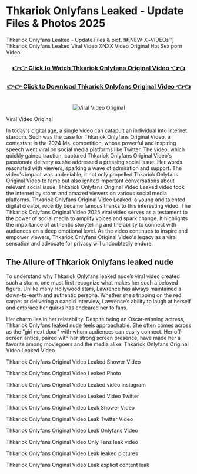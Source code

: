 # Thkariok Onlyfans Leaked - Update Files & Photos 2025

Thkariok Onlyfans Leaked - Update Files & pict. !#[NEW-X~VIDEOs™] Thkariok Onlyfans Leaked Viral Video XNXX Video Original Hot Sex porn Video
<br>
<div align="center">
<h3><a href="https://links2leaks.com?utm_source=thkariok&utm_medium=gitlong" rel="nofollow">👉👉 Click to Watch Thkariok Onlyfans Original Video 👈👈</a></h3>
<h3><a href="https://links2leaks.com?utm_source=thkariok&utm_medium=gitlong" rel="nofollow">👉👉 Click to Download Thkariok Onlyfans Original Video 👈👈</a></h3>
<br>
<a href="https://links2leaks.com?utm_source=thkariok&utm_medium=gitlong" rel="nofollow"><img src="https://i.ibb.co/Gkj2r4b/banner.png" alt="Viral Video Original" style="max-width: 100%; display: inline-block;" data-target="animated-image.originalImage"></a>
</div>

Viral Video Original

In today's digital age, a single video can catapult an individual into internet stardom. Such was the case for Thkariok Onlyfans Original Video, a contestant in the 2024 Ms. competition, whose powerful and inspiring speech went viral on social media platforms like Twitter.
The video, which quickly gained traction, captured Thkariok Onlyfans Original Video's passionate delivery as she addressed a pressing social issue. Her words resonated with viewers, sparking a wave of admiration and support. The video's impact was undeniable; it not only propelled Thkariok Onlyfans Original Video to fame but also ignited important conversations about relevant social issue.
Thkariok Onlyfans Original Video Leaked video took the internet by storm and amazed viewers on various social media platforms. Thkariok Onlyfans Original Video Leaked, a young and talented digital creator, recently became famous thanks to this interesting video.
The Thkariok Onlyfans Original Video 2025 viral video serves as a testament to the power of social media to amplify voices and spark change. It highlights the importance of authentic storytelling and the ability to connect with audiences on a deep emotional level. As the video continues to inspire and empower viewers, Thkariok Onlyfans Original Video's legacy as a viral sensation and advocate for privacy will undoubtedly endure.

<h2>The Allure of Thkariok Onlyfans leaked nude</h2>


To understand why Thkariok Onlyfans leaked nude’s viral video created such a storm, one must first recognize what makes her such a beloved figure. Unlike many Hollywood stars, Lawrence has always maintained a down-to-earth and authentic persona. Whether she’s tripping on the red carpet or delivering a candid interview, Lawrence’s ability to laugh at herself and embrace her quirks has endeared her to fans.

Her charm lies in her relatability. Despite being an Oscar-winning actress, Thkariok Onlyfans leaked nude feels approachable. She often comes across as the "girl next door" with whom audiences can easily connect. Her off-screen antics, paired with her strong screen presence, have made her a favorite among moviegoers and the media alike.
Thkariok Onlyfans Original Video Leaked Video

Thkariok Onlyfans Original Video Leaked Shower Video

Thkariok Onlyfans Original Video Leaked Photo

Thkariok Onlyfans Original Video Leaked video instagram

Thkariok Onlyfans Original Video Leaked Video Twitter

Thkariok Onlyfans Original Video Leak Shower Video

Thkariok Onlyfans Original Video Leak Twitter Video

Thkariok Onlyfans Original Video Leak Onlyfans Video

Thkariok Onlyfans Original Video Only Fans leak video

Thkariok Onlyfans Original Video Leak leaked pictures

Thkariok Onlyfans Original Video Leak explicit content leak